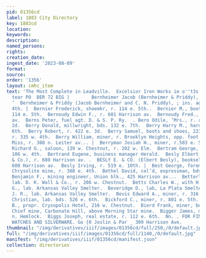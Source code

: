 ```yaml
---
pid: 01356cd
label: 1883 City Directory
key: 1883cd
location: 
keywords: 
description: 
named_persons: 
rights: 
creation_date: 
ingest_date: '2023-08-09'
format: 
source: 
order: '1356'
layout: cmhc_item
text: 'The Most Complete in Leadville.  Excelsior Iron Works ie o''t3s Ww Fits se,
  tear PO  BER 72 BIG |        Bernheimer Jacob (Bernheimer & Priddy), r. 128 w. 4th.
  ‘  Bernheimer & Priddy (Jacob Bernheimer and C. N. Priddy), ; ins. agts. 107 e.
  4th. |  Bernier Frederick, shoemkr, r. 114 e. 5th..  Bernier M., boot and shoemkr,
  114 e. 5th.  Bernoudy Edwin F., r. 601 Harrison av.  Bernoudy Fred., r. 601 Harrison
  av.  Berns Peter, fuel agt. D. & S. P. Ry.  . Bero Odile, ‘Mrs., r. rear 318 w.
  2d.  Berry Donald, millwright, bds. 132 e. 7th.  Berry Harry M., hardware, 217 e.
  6th.  Berry Robert, r. 422 e. 3d.  Berry Samuel, boots and shoes, 223 Harrison av.,
  r. 335 w. 4th.  Berry William, miner, r. Brooklyn Heights, opp. foot Spruce.  Berry’
  Miss, r. 308 n. Leiter av... |  Berryman Josiah H., miner, r.503 e. 5th.  Berryman
  Richard G., saloon, 139 w. Chestnut, r. 202 w. Elm.  Bertram George, barber, r.
  106 w. 4th.  Bertrand Eugene, business manager Herald.  Besly Elbert (KE. Besly
  & Co.), r. 608 Harrison av. .  BESLY E. & CO. (Elbert Besly), booksellers and stationers,
  608 Harrison av.  Besly Irving, r. 519 e. 10th. |  Best George, foreman machinist,
  Chrysolite mine, r. 308 e. 4th.  Bethel David, col’d, expressman, bds. 313 n. Hemlock.  Betser
  Benjamin F., mining engineer, Union blk., 425 Harrison av...  Betterlaey Joseph,
  lab. D. K. Wall & Co., r. 206 w. Chestnut.  Betts Charles W., with H. 8S. Kearny.  Betzer
  G., lab. Arkansas Valley Smelter.  Beveridge D., lab, La Plata Smelter.  Beveridge
  J. R., lab. Arkansas Valley Smelter.  Bevis Edward A., miner, r. 316 e. 5th.  Beye
  Christian, lab. bds. 526 e. 6th.  Bickford C., miner, r. 801 e. 5th.  Bickford Fred.
  B., propr. Crysopolis Hotel, 216 w. Chestnut.  Bierd Frank, miner, bds. 626 e. 5th.  Big
  Chief mine, Carbonate Hill, above Morning Star mine.  Bigger James, miner, r. 113
  n. Hemlock.  Biggs Joseph, real estate, r. 112 e. 6th.  Nn. . FOR FINE DIAMONDS,
  WATCHES AND SILVERWARE. Go {0 Joslin & Par _ 309 Harrison Ave.       '
thumbnail: "/img/derivatives/iiif/images/01356cd/full/250,/0/default.jpg"
full: "/img/derivatives/iiif/images/01356cd/full/1140,/0/default.jpg"
manifest: "/img/derivatives/iiif/01356cd/manifest.json"
collection: directories
---
```

